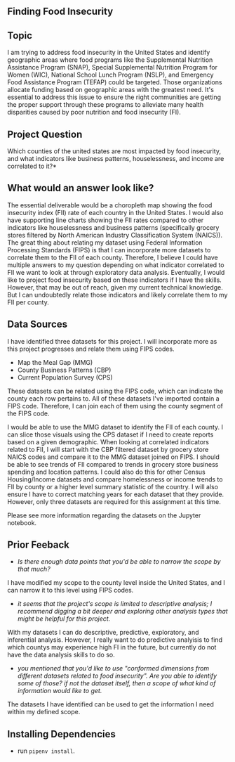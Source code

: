 
## Finding Food Insecurity

## Topic

I am trying to address food insecurity in the United States and identify geographic areas where food programs like the Supplemental Nutrition Assistance Program (SNAP), Special Supplemental Nutrition Program for Women (WIC),  National School Lunch Program (NSLP), and Emergency Food Assistance Program (TEFAP) could be targeted. Those organizations allocate funding based on geographic areas with the greatest need. It's essential to address this issue to ensure the right communities are getting the proper support through these programs to alleviate many health disparities caused by poor nutrition and food insecurity (FI).


## Project Question

Which counties of the united states are most impacted by food insecurity, and what indicators like business patterns, houselessness, and income are correlated to it?*

## What would an answer look like?

The essential deliverable would be a choropleth map showing the food insecurity index (FII) rate of each country in the United States. I would also have supporting line charts showing the FII rates compared to other indicators like houselessness and business patterns (specifically grocery stores filtered by North American Industry Classification System (NAICS)). The great thing about relating my dataset using Federal Information Processing Standards (FIPS) is that I can incorporate more datasets to correlate them to the FII of each county. Therefore, I believe I could have multiple answers to my question depending on what indicator correlated to FII we want to look at through exploratory data analysis. Eventually, I would like to project food insecurity based on these indicators if I have the skills. However, that may be out of reach, given my current technical knowledge. But I can undoubtedly relate those indicators and likely correlate them to my FII per county.


## Data Sources

I have identified three datasets for this project. I will incorporate more as this project progresses and relate them using FIPS codes.

* Map the Meal Gap (MMG)
* County Business Patterns (CBP)
* Current Population Survey (CPS)

These datasets can be related using the FIPS code, which can indicate the county each row pertains to. All of these datasets I've imported contain a FIPS code. Therefore, I can join each of them using the county segment of the FIPS code.

I would be able to use the MMG dataset to identify the FII of each county. I can slice those visuals using the CPS dataset if I need to create reports based on a given demographic. When looking at correlated indicators related to FII, I will start with the CBP filtered dataset by grocery store NAICS codes and compare it to the MMG dataset joined on FIPS. I should be able to see trends of FII compared to trends in grocery store business spending and location patterns. I could also do this for other Census Housing/Income datasets and compare homelessness or income trends to FII by county or a higher level summary statistic of the country. I will also ensure I have to correct matching years for each dataset that they provide. However, only three datasets are required for this assignment at this time.

Please see more information regarding the datasets on the Jupyter notebook.

## Prior Feeback

* *Is there enough data points that you'd be able to narrow the scope by that much?*

I have modified my scope to the county level inside the United States, and I can narrow it to this level using FIPS codes.

* *it seems that the project's scope is limited to descriptive analysis; I recommend digging a bit deeper and exploring other analysis types that might be helpful for this project.*

With my datasets I can do descriptive, predictive, exploratory, and inferential analysis. However, I really want to do predictive analyisis to find which countys may experience high FI in the future, but currently do not have the data analysis skills to do so.

* *you mentioned that you'd like to use "conformed dimensions from different datasets related to food insecurity". Are you able to identify some of those? if not the dataset itself, then a scope of what kind of information would like to get.*

The datasets I have identified can be used to get the information I need within my defined scope.


## Installing Dependencies
- run `pipenv install`.
